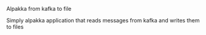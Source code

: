 Alpakka from kafka to file

Simply alpakka application that reads messages from kafka and writes them to files